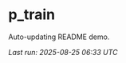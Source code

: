 # p_train

Auto-updating README demo.

<!--START_SECTION:status-->
_Last run: 2025-08-25 06:33 UTC_
<!--END_SECTION:status-->


























































































































